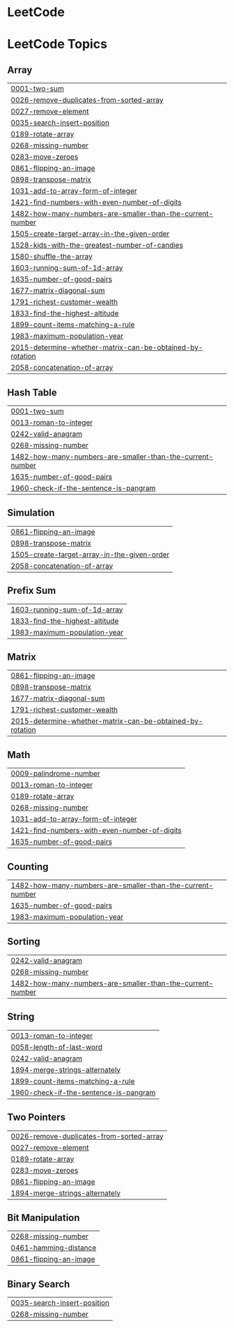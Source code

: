 # LeetCode
<!---LeetCode Topics Start-->
# LeetCode Topics
## Array
|  |
| ------- |
| [0001-two-sum](https://github.com/PanchaxariS/LeetCode/tree/master/0001-two-sum) |
| [0026-remove-duplicates-from-sorted-array](https://github.com/PanchaxariS/LeetCode/tree/master/0026-remove-duplicates-from-sorted-array) |
| [0027-remove-element](https://github.com/PanchaxariS/LeetCode/tree/master/0027-remove-element) |
| [0035-search-insert-position](https://github.com/PanchaxariS/LeetCode/tree/master/0035-search-insert-position) |
| [0189-rotate-array](https://github.com/PanchaxariS/LeetCode/tree/master/0189-rotate-array) |
| [0268-missing-number](https://github.com/PanchaxariS/LeetCode/tree/master/0268-missing-number) |
| [0283-move-zeroes](https://github.com/PanchaxariS/LeetCode/tree/master/0283-move-zeroes) |
| [0861-flipping-an-image](https://github.com/PanchaxariS/LeetCode/tree/master/0861-flipping-an-image) |
| [0898-transpose-matrix](https://github.com/PanchaxariS/LeetCode/tree/master/0898-transpose-matrix) |
| [1031-add-to-array-form-of-integer](https://github.com/PanchaxariS/LeetCode/tree/master/1031-add-to-array-form-of-integer) |
| [1421-find-numbers-with-even-number-of-digits](https://github.com/PanchaxariS/LeetCode/tree/master/1421-find-numbers-with-even-number-of-digits) |
| [1482-how-many-numbers-are-smaller-than-the-current-number](https://github.com/PanchaxariS/LeetCode/tree/master/1482-how-many-numbers-are-smaller-than-the-current-number) |
| [1505-create-target-array-in-the-given-order](https://github.com/PanchaxariS/LeetCode/tree/master/1505-create-target-array-in-the-given-order) |
| [1528-kids-with-the-greatest-number-of-candies](https://github.com/PanchaxariS/LeetCode/tree/master/1528-kids-with-the-greatest-number-of-candies) |
| [1580-shuffle-the-array](https://github.com/PanchaxariS/LeetCode/tree/master/1580-shuffle-the-array) |
| [1603-running-sum-of-1d-array](https://github.com/PanchaxariS/LeetCode/tree/master/1603-running-sum-of-1d-array) |
| [1635-number-of-good-pairs](https://github.com/PanchaxariS/LeetCode/tree/master/1635-number-of-good-pairs) |
| [1677-matrix-diagonal-sum](https://github.com/PanchaxariS/LeetCode/tree/master/1677-matrix-diagonal-sum) |
| [1791-richest-customer-wealth](https://github.com/PanchaxariS/LeetCode/tree/master/1791-richest-customer-wealth) |
| [1833-find-the-highest-altitude](https://github.com/PanchaxariS/LeetCode/tree/master/1833-find-the-highest-altitude) |
| [1899-count-items-matching-a-rule](https://github.com/PanchaxariS/LeetCode/tree/master/1899-count-items-matching-a-rule) |
| [1983-maximum-population-year](https://github.com/PanchaxariS/LeetCode/tree/master/1983-maximum-population-year) |
| [2015-determine-whether-matrix-can-be-obtained-by-rotation](https://github.com/PanchaxariS/LeetCode/tree/master/2015-determine-whether-matrix-can-be-obtained-by-rotation) |
| [2058-concatenation-of-array](https://github.com/PanchaxariS/LeetCode/tree/master/2058-concatenation-of-array) |
## Hash Table
|  |
| ------- |
| [0001-two-sum](https://github.com/PanchaxariS/LeetCode/tree/master/0001-two-sum) |
| [0013-roman-to-integer](https://github.com/PanchaxariS/LeetCode/tree/master/0013-roman-to-integer) |
| [0242-valid-anagram](https://github.com/PanchaxariS/LeetCode/tree/master/0242-valid-anagram) |
| [0268-missing-number](https://github.com/PanchaxariS/LeetCode/tree/master/0268-missing-number) |
| [1482-how-many-numbers-are-smaller-than-the-current-number](https://github.com/PanchaxariS/LeetCode/tree/master/1482-how-many-numbers-are-smaller-than-the-current-number) |
| [1635-number-of-good-pairs](https://github.com/PanchaxariS/LeetCode/tree/master/1635-number-of-good-pairs) |
| [1960-check-if-the-sentence-is-pangram](https://github.com/PanchaxariS/LeetCode/tree/master/1960-check-if-the-sentence-is-pangram) |
## Simulation
|  |
| ------- |
| [0861-flipping-an-image](https://github.com/PanchaxariS/LeetCode/tree/master/0861-flipping-an-image) |
| [0898-transpose-matrix](https://github.com/PanchaxariS/LeetCode/tree/master/0898-transpose-matrix) |
| [1505-create-target-array-in-the-given-order](https://github.com/PanchaxariS/LeetCode/tree/master/1505-create-target-array-in-the-given-order) |
| [2058-concatenation-of-array](https://github.com/PanchaxariS/LeetCode/tree/master/2058-concatenation-of-array) |
## Prefix Sum
|  |
| ------- |
| [1603-running-sum-of-1d-array](https://github.com/PanchaxariS/LeetCode/tree/master/1603-running-sum-of-1d-array) |
| [1833-find-the-highest-altitude](https://github.com/PanchaxariS/LeetCode/tree/master/1833-find-the-highest-altitude) |
| [1983-maximum-population-year](https://github.com/PanchaxariS/LeetCode/tree/master/1983-maximum-population-year) |
## Matrix
|  |
| ------- |
| [0861-flipping-an-image](https://github.com/PanchaxariS/LeetCode/tree/master/0861-flipping-an-image) |
| [0898-transpose-matrix](https://github.com/PanchaxariS/LeetCode/tree/master/0898-transpose-matrix) |
| [1677-matrix-diagonal-sum](https://github.com/PanchaxariS/LeetCode/tree/master/1677-matrix-diagonal-sum) |
| [1791-richest-customer-wealth](https://github.com/PanchaxariS/LeetCode/tree/master/1791-richest-customer-wealth) |
| [2015-determine-whether-matrix-can-be-obtained-by-rotation](https://github.com/PanchaxariS/LeetCode/tree/master/2015-determine-whether-matrix-can-be-obtained-by-rotation) |
## Math
|  |
| ------- |
| [0009-palindrome-number](https://github.com/PanchaxariS/LeetCode/tree/master/0009-palindrome-number) |
| [0013-roman-to-integer](https://github.com/PanchaxariS/LeetCode/tree/master/0013-roman-to-integer) |
| [0189-rotate-array](https://github.com/PanchaxariS/LeetCode/tree/master/0189-rotate-array) |
| [0268-missing-number](https://github.com/PanchaxariS/LeetCode/tree/master/0268-missing-number) |
| [1031-add-to-array-form-of-integer](https://github.com/PanchaxariS/LeetCode/tree/master/1031-add-to-array-form-of-integer) |
| [1421-find-numbers-with-even-number-of-digits](https://github.com/PanchaxariS/LeetCode/tree/master/1421-find-numbers-with-even-number-of-digits) |
| [1635-number-of-good-pairs](https://github.com/PanchaxariS/LeetCode/tree/master/1635-number-of-good-pairs) |
## Counting
|  |
| ------- |
| [1482-how-many-numbers-are-smaller-than-the-current-number](https://github.com/PanchaxariS/LeetCode/tree/master/1482-how-many-numbers-are-smaller-than-the-current-number) |
| [1635-number-of-good-pairs](https://github.com/PanchaxariS/LeetCode/tree/master/1635-number-of-good-pairs) |
| [1983-maximum-population-year](https://github.com/PanchaxariS/LeetCode/tree/master/1983-maximum-population-year) |
## Sorting
|  |
| ------- |
| [0242-valid-anagram](https://github.com/PanchaxariS/LeetCode/tree/master/0242-valid-anagram) |
| [0268-missing-number](https://github.com/PanchaxariS/LeetCode/tree/master/0268-missing-number) |
| [1482-how-many-numbers-are-smaller-than-the-current-number](https://github.com/PanchaxariS/LeetCode/tree/master/1482-how-many-numbers-are-smaller-than-the-current-number) |
## String
|  |
| ------- |
| [0013-roman-to-integer](https://github.com/PanchaxariS/LeetCode/tree/master/0013-roman-to-integer) |
| [0058-length-of-last-word](https://github.com/PanchaxariS/LeetCode/tree/master/0058-length-of-last-word) |
| [0242-valid-anagram](https://github.com/PanchaxariS/LeetCode/tree/master/0242-valid-anagram) |
| [1894-merge-strings-alternately](https://github.com/PanchaxariS/LeetCode/tree/master/1894-merge-strings-alternately) |
| [1899-count-items-matching-a-rule](https://github.com/PanchaxariS/LeetCode/tree/master/1899-count-items-matching-a-rule) |
| [1960-check-if-the-sentence-is-pangram](https://github.com/PanchaxariS/LeetCode/tree/master/1960-check-if-the-sentence-is-pangram) |
## Two Pointers
|  |
| ------- |
| [0026-remove-duplicates-from-sorted-array](https://github.com/PanchaxariS/LeetCode/tree/master/0026-remove-duplicates-from-sorted-array) |
| [0027-remove-element](https://github.com/PanchaxariS/LeetCode/tree/master/0027-remove-element) |
| [0189-rotate-array](https://github.com/PanchaxariS/LeetCode/tree/master/0189-rotate-array) |
| [0283-move-zeroes](https://github.com/PanchaxariS/LeetCode/tree/master/0283-move-zeroes) |
| [0861-flipping-an-image](https://github.com/PanchaxariS/LeetCode/tree/master/0861-flipping-an-image) |
| [1894-merge-strings-alternately](https://github.com/PanchaxariS/LeetCode/tree/master/1894-merge-strings-alternately) |
## Bit Manipulation
|  |
| ------- |
| [0268-missing-number](https://github.com/PanchaxariS/LeetCode/tree/master/0268-missing-number) |
| [0461-hamming-distance](https://github.com/PanchaxariS/LeetCode/tree/master/0461-hamming-distance) |
| [0861-flipping-an-image](https://github.com/PanchaxariS/LeetCode/tree/master/0861-flipping-an-image) |
## Binary Search
|  |
| ------- |
| [0035-search-insert-position](https://github.com/PanchaxariS/LeetCode/tree/master/0035-search-insert-position) |
| [0268-missing-number](https://github.com/PanchaxariS/LeetCode/tree/master/0268-missing-number) |
<!---LeetCode Topics End-->
